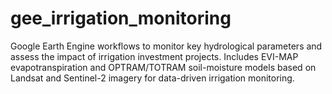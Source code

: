 # gee_irrigation_monitoring
Google Earth Engine workflows to monitor key hydrological parameters and assess the impact of irrigation investment projects. Includes EVI-MAP evapotranspiration and OPTRAM/TOTRAM soil-moisture models based on Landsat and Sentinel-2 imagery for data-driven irrigation monitoring.
